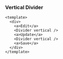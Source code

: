 ### Vertical Divider

<!--start-code-->

```vue
<template>
  <div>
    <a>Edit</a>
    <Divider vertical />
    <a>Update</a>
    <Divider vertical />
    <a>Save</a>
  </div>
</template>
```

<!--end-code-->
